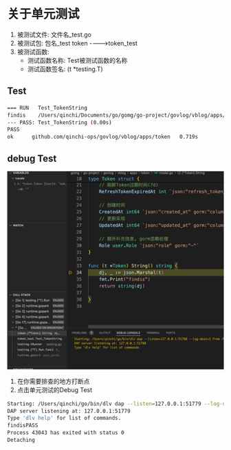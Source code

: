 # 关于单元测试

1. 被测试文件: 文件名_test.go
2. 被测试包: 包名_test token ---->token_test
3. 被测试函数: 
    - 测试函数名称: Test被测试函数的名称
    - 测试函数签名: (t *testing.T)

## Test
```sh
=== RUN   Test_TokenString
findis    /Users/qinchi/Documents/go/gomg/go-project/govlog/vblog/apps/token/model_test.go:18: {"user_id":"admin","username":"","access_token":"","access_token_expired_at":0,"refresh_token":"","refresh_token_expired_at":0,"created_at":0,"updated_at":0,"role":1}
--- PASS: Test_TokenString (0.00s)
PASS
ok  	github.com/qinchi-ops/govlog/vblog/apps/token	0.719s
```

## debug Test

![alt text](images/image.png)
1. 在你需要排查的地方打断点
2. 点击单元测试的Debug Test

```sh
Starting: /Users/qinchi/go/bin/dlv dap --listen=127.0.0.1:51779 --log-dest=3 from /Users/qinchi/Documents/go/gomg/go-project/govlog/vblog/apps/token
DAP server listening at: 127.0.0.1:51779
Type 'dlv help' for list of commands.
findisPASS
Process 43043 has exited with status 0
Detaching
```
